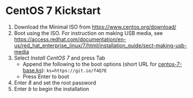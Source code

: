 # CentOS 7 Kickstart

1. Download the Minimal ISO from https://www.centos.org/download/
1. Boot using the ISO. For instruction on making USB media, see
   https://access.redhat.com/documentation/en-us/red_hat_enterprise_linux/7/html/installation_guide/sect-making-usb-media
1. Select *Install CentOS 7* and press Tab
    * Append the following to the boot options (short URL for [centos-7-base.ks](https://raw.githubusercontent.com/arcticsecurity/kickstart/master/centos-7-base.ks)): `ks=https://git.io/f4Q7E`
    * Press Enter to boot
1. Enter *8* and set the root password
1. Enter *b* to begin the installation
